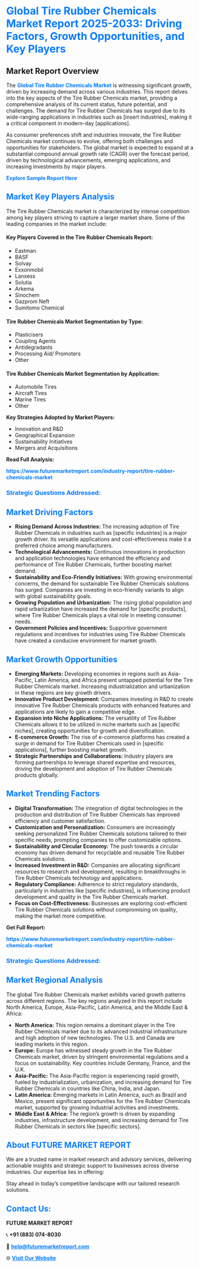 <h1 style="color: #007BFF;">Global Tire Rubber Chemicals Market Report 2025-2033: Driving Factors, Growth Opportunities, and Key Players</h1>

<section id="overview">
<h2>Market Report Overview</h2>
<p>The <a href="https://www.futuremarketreport.com/industry-report/tire-rubber-chemicals-market" style="color: #007BFF; text-decoration: none;"><strong>Global Tire Rubber Chemicals Market</strong></a> is witnessing significant growth, driven by increasing demand across various industries. This report delves into the key aspects of the Tire Rubber Chemicals market, providing a comprehensive analysis of its current status, future potential, and challenges. The demand for Tire Rubber Chemicals has surged due to its wide-ranging applications in industries such as [insert industries], making it a critical component in modern-day [applications].</p>
<p>As consumer preferences shift and industries innovate, the Tire Rubber Chemicals market continues to evolve, offering both challenges and opportunities for stakeholders. The global market is expected to expand at a substantial compound annual growth rate (CAGR) over the forecast period, driven by technological advancements, emerging applications, and increasing investments by major players.</p>
</section>

<section id="overview">
<p><a href="https://www.futuremarketreport.com/request-sample/reportId=61969" style="color: #007BFF; text-decoration: none;"><strong>Explore Sample Report Here</strong></a></p>
</section>

<section id="key-players">
<h2 style="color: #007BFF;">Market Key Players Analysis</h2>
<p>The Tire Rubber Chemicals market is characterized by intense competition among key players striving to capture a larger market share. Some of the leading companies in the market include:</p>
<h4>Key Players Covered in the Tire Rubber Chemicals Report:</h4>
<ul><li>Eastman</li><li>BASF</li><li>Solvay</li><li>Exxonmobil</li><li>Lanxess</li><li>Solutia</li><li>Arkema</li><li>Sinochem</li><li>Gazprom Neft</li><li>Sumitomo Chemical</li></ul>
<h4>Tire Rubber Chemicals Market Segmentation by Type:</h4>
<ul><li>Plasticisers</li><li>Coupling Agents</li><li>Antidegradants</li><li>Processing Aid/ Promoters</li><li>Other</li></ul>

<h4>Tire Rubber Chemicals Market Segmentation by Application:</h4>
<ul><li>Automobile Tires</li><li>Aircraft Tires</li><li>Marine Tires</li><li>Other</li></ul>
<p><strong>Key Strategies Adopted by Market Players:</strong></p>
<ul>
<li>Innovation and R&D</li>
<li>Geographical Expansion</li>
<li>Sustainability Initiatives</li>
<li>Mergers and Acquisitions</li>
</ul>
</section>

<section>
<p><strong>Read Full Analysis: </strong></p><a href="https://www.futuremarketreport.com/industry-report/tire-rubber-chemicals-market" style="color: #007BFF; text-decoration: none;"><strong>https://www.futuremarketreport.com/industry-report/tire-rubber-chemicals-market</strong></a>
<h3 style="color: #007BFF;">Strategic Questions Addressed:</h3>
</section>

<section id="driving-factors">
<h2 style="color: #007BFF;">Market Driving Factors</h2>
<ul>
<li><strong>Rising Demand Across Industries:</strong> The increasing adoption of Tire Rubber Chemicals in industries such as [specific industries] is a major growth driver. Its versatile applications and cost-effectiveness make it a preferred choice among manufacturers.</li>
<li><strong>Technological Advancements:</strong> Continuous innovations in production and application technologies have enhanced the efficiency and performance of Tire Rubber Chemicals, further boosting market demand.</li>
<li><strong>Sustainability and Eco-Friendly Initiatives:</strong> With growing environmental concerns, the demand for sustainable Tire Rubber Chemicals solutions has surged. Companies are investing in eco-friendly variants to align with global sustainability goals.</li>
<li><strong>Growing Population and Urbanization:</strong> The rising global population and rapid urbanization have increased the demand for [specific products], where Tire Rubber Chemicals plays a vital role in meeting consumer needs.</li>
<li><strong>Government Policies and Incentives:</strong> Supportive government regulations and incentives for industries using Tire Rubber Chemicals have created a conducive environment for market growth.</li>
</ul>
</section>

<section id="growth-opportunities">
<h2 style="color: #007BFF;">Market Growth Opportunities</h2>
<ul>
<li><strong>Emerging Markets:</strong> Developing economies in regions such as Asia-Pacific, Latin America, and Africa present untapped potential for the Tire Rubber Chemicals market. Increasing industrialization and urbanization in these regions are key growth drivers.</li>
<li><strong>Innovative Product Development:</strong> Companies investing in R&D to create innovative Tire Rubber Chemicals products with enhanced features and applications are likely to gain a competitive edge.</li>
<li><strong>Expansion into Niche Applications:</strong> The versatility of Tire Rubber Chemicals allows it to be utilized in niche markets such as [specific niches], creating opportunities for growth and diversification.</li>
<li><strong>E-commerce Growth:</strong> The rise of e-commerce platforms has created a surge in demand for Tire Rubber Chemicals used in [specific applications], further boosting market growth.</li>
<li><strong>Strategic Partnerships and Collaborations:</strong> Industry players are forming partnerships to leverage shared expertise and resources, driving the development and adoption of Tire Rubber Chemicals products globally.</li>
</ul>
</section>

<section id="trending-factors">
<h2 style="color: #007BFF;">Market Trending Factors</h2>
<ul>
<li><strong>Digital Transformation:</strong> The integration of digital technologies in the production and distribution of Tire Rubber Chemicals has improved efficiency and customer satisfaction.</li>
<li><strong>Customization and Personalization:</strong> Consumers are increasingly seeking personalized Tire Rubber Chemicals solutions tailored to their specific needs, prompting companies to offer customizable options.</li>
<li><strong>Sustainability and Circular Economy:</strong> The push towards a circular economy has driven demand for recyclable and reusable Tire Rubber Chemicals solutions.</li>
<li><strong>Increased Investment in R&D:</strong> Companies are allocating significant resources to research and development, resulting in breakthroughs in Tire Rubber Chemicals technology and applications.</li>
<li><strong>Regulatory Compliance:</strong> Adherence to strict regulatory standards, particularly in industries like [specific industries], is influencing product development and quality in the Tire Rubber Chemicals market.</li>
<li><strong>Focus on Cost-Effectiveness:</strong> Businesses are exploring cost-efficient Tire Rubber Chemicals solutions without compromising on quality, making the market more competitive.</li>
</ul>
</section>

<section>
<p><strong>Get Full Report: </strong></p><a href="https://www.futuremarketreport.com/industry-report/tire-rubber-chemicals-market" style="color: #007BFF; text-decoration: none;"><strong>https://www.futuremarketreport.com/industry-report/tire-rubber-chemicals-market</strong></a>
<h3 style="color: #007BFF;">Strategic Questions Addressed:</h3>
</section>


<section id="regional-analysis">
<h2 style="color: #007BFF;">Market Regional Analysis</h2>
<p>The global Tire Rubber Chemicals market exhibits varied growth patterns across different regions. The key regions analyzed in this report include North America, Europe, Asia-Pacific, Latin America, and the Middle East & Africa:</p>
<ul>
<li><strong>North America:</strong> This region remains a dominant player in the Tire Rubber Chemicals market due to its advanced industrial infrastructure and high adoption of new technologies. The U.S. and Canada are leading markets in this region.</li>
<li><strong>Europe:</strong> Europe has witnessed steady growth in the Tire Rubber Chemicals market, driven by stringent environmental regulations and a focus on sustainability. Key countries include Germany, France, and the U.K.</li>
<li><strong>Asia-Pacific:</strong> The Asia-Pacific region is experiencing rapid growth, fueled by industrialization, urbanization, and increasing demand for Tire Rubber Chemicals in countries like China, India, and Japan.</li>
<li><strong>Latin America:</strong> Emerging markets in Latin America, such as Brazil and Mexico, present significant opportunities for the Tire Rubber Chemicals market, supported by growing industrial activities and investments.</li>
<li><strong>Middle East & Africa:</strong> The region’s growth is driven by expanding industries, infrastructure development, and increasing demand for Tire Rubber Chemicals in sectors like [specific sectors].</li>
</ul>
</section>

<footer>
<h2 style="color: #007BFF;">About FUTURE MARKET REPORT</h2>
<p>We are a trusted name in market research and advisory services, delivering actionable insights and strategic support to businesses across diverse industries. Our expertise lies in offering:</p>

<p>Stay ahead in today’s competitive landscape with our tailored research solutions.</p>

<h2 style="color: #007BFF;">Contact Us:</h2>
<p><strong>FUTURE MARKET REPORT</strong></p>
<p>📞 <strong>+91 (883) 074-8030</strong></p>
<p>📧 <strong><a href="mailto:help@futuremarketreport.com" style="color: #007BFF;">help@futuremarketreport.com</a></strong></p>
<p>🌐 <strong><a href="https://www.futuremarketreport.com/" style="color: #007BFF;">Visit Our Website</a></strong></p>
</footer>